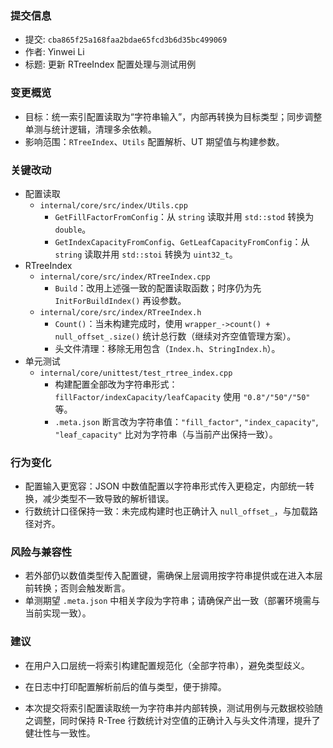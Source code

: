 ### 提交信息
- 提交: `cba865f25a168faa2bdae65fcd3b6d35bc499069`
- 作者: Yinwei Li
- 标题: 更新 RTreeIndex 配置处理与测试用例

### 变更概览
- 目标：统一索引配置读取为“字符串输入”，内部再转换为目标类型；同步调整单测与统计逻辑，清理多余依赖。
- 影响范围：`RTreeIndex`、`Utils` 配置解析、UT 期望值与构建参数。

### 关键改动
- 配置读取
  - `internal/core/src/index/Utils.cpp`
    - `GetFillFactorFromConfig`：从 `string` 读取并用 `std::stod` 转换为 `double`。
    - `GetIndexCapacityFromConfig`、`GetLeafCapacityFromConfig`：从 `string` 读取并用 `std::stoi` 转换为 `uint32_t`。
- RTreeIndex
  - `internal/core/src/index/RTreeIndex.cpp`
    - `Build`：改用上述强一致的配置读取函数；时序仍为先 `InitForBuildIndex()` 再设参数。
  - `internal/core/src/index/RTreeIndex.h`
    - `Count()`：当未构建完成时，使用 `wrapper_->count() + null_offset_.size()` 统计总行数（继续对齐空值管理方案）。
    - 头文件清理：移除无用包含（`Index.h`、`StringIndex.h`）。
- 单元测试
  - `internal/core/unittest/test_rtree_index.cpp`
    - 构建配置全部改为字符串形式：`fillFactor/indexCapacity/leafCapacity` 使用 `"0.8"/"50"/"50"` 等。
    - `.meta.json` 断言改为字符串值：`"fill_factor"`, `"index_capacity"`, `"leaf_capacity"` 比对为字符串（与当前产出保持一致）。

### 行为变化
- 配置输入更宽容：JSON 中数值配置以字符串形式传入更稳定，内部统一转换，减少类型不一致导致的解析错误。
- 行数统计口径保持一致：未完成构建时也正确计入 `null_offset_`，与加载路径对齐。

### 风险与兼容性
- 若外部仍以数值类型传入配置键，需确保上层调用按字符串提供或在进入本层前转换；否则会触发断言。
- 单测期望 `.meta.json` 中相关字段为字符串；请确保产出一致（部署环境需与当前实现一致）。

### 建议
- 在用户入口层统一将索引构建配置规范化（全部字符串），避免类型歧义。
- 在日志中打印配置解析前后的值与类型，便于排障。

- 本次提交将索引配置读取统一为字符串并内部转换，测试用例与元数据校验随之调整，同时保持 R-Tree 行数统计对空值的正确计入与头文件清理，提升了健壮性与一致性。

